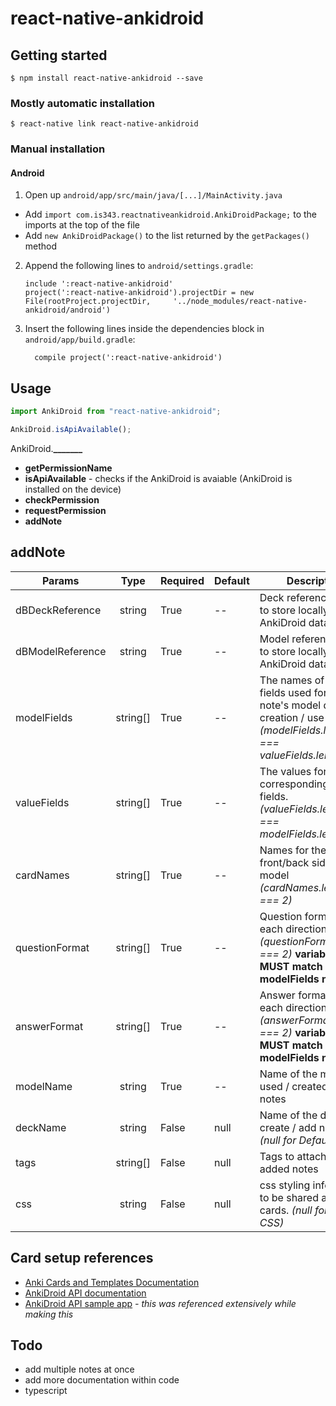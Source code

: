 # react-native-ankidroid

## Getting started

`$ npm install react-native-ankidroid --save`

### Mostly automatic installation

`$ react-native link react-native-ankidroid`

### Manual installation

#### Android

1. Open up `android/app/src/main/java/[...]/MainActivity.java`

- Add `import com.is343.reactnativeankidroid.AnkiDroidPackage;` to the imports at the top of the file
- Add `new AnkiDroidPackage()` to the list returned by the `getPackages()` method

2. Append the following lines to `android/settings.gradle`:
   ```
   include ':react-native-ankidroid'
   project(':react-native-ankidroid').projectDir = new File(rootProject.projectDir, 	'../node_modules/react-native-ankidroid/android')
   ```
3. Insert the following lines inside the dependencies block in `android/app/build.gradle`:
   ```
     compile project(':react-native-ankidroid')
   ```

## Usage

```javascript
import AnkiDroid from "react-native-ankidroid";

AnkiDroid.isApiAvailable();
```

AnkiDroid.**\_\_\_\_\_\_\_**

- **getPermissionName**
- **isApiAvailable** - checks if the AnkiDroid is avaiable (AnkiDroid is installed on the device)
- **checkPermission**
- **requestPermission**
- **addNote**

## addNote

| Params           |   Type   | Required | Default | Description                                                                                                               |
| ---------------- | :------: | -------- | ------- | ------------------------------------------------------------------------------------------------------------------------- |
| dBDeckReference  |  string  | True     | --      | Deck reference name to store locally with the AnkiDroid database                                                          |
| dBModelReference |  string  | True     | --      | Model reference name to store locally with the AnkiDroid database                                                         |
| modelFields      | string[] | True     | --      | The names of the fields used for the note's model during creation / use _(modelFields.length === valueFields.length)_     |
| valueFields      | string[] | True     | --      | The values for the corresponding model fields. _(valueFields.length === modelFields.length)_                              |
| cardNames        | string[] | True     | --      | Names for the front/back sides of the model _(cardNames.length === 2)_                                                    |
| questionFormat   | string[] | True     | --      | Question formatting for each direction of _(questionFormat.length === 2)_ **variable names MUST match modelFields names** |
| answerFormat     | string[] | True     | --      | Answer formatting for each direction of _(answerFormat.length === 2)_ **variable names MUST match modelFields names**     |
| modelName        |  string  | True     | --      | Name of the model used / created for notes                                                                                |
| deckName         |  string  | False    | null    | Name of the deck to create / add notes to _(null for Default Deck)_                                                       |
| tags             | string[] | False    | null    | Tags to attach to added notes                                                                                             |
| css              |  string  | False    | null    | css styling information to be shared across all cards. _(null for default CSS)_                                           |

## Card setup references

- [Anki Cards and Templates Documentation](https://apps.ankiweb.net/docs/manual.html#cards-and-templates)
- [AnkiDroid API documentation](https://github.com/ankidroid/Anki-Android/wiki/AnkiDroid-API)
- [AnkiDroid API sample app](https://github.com/ankidroid/apisample) _- this was referenced extensively while making this_

## Todo

- add multiple notes at once
- add more documentation within code
- typescript
